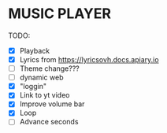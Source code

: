 # MUSIC PLAYER

TODO:

- [x] Playback
- [x] Lyrics from https://lyricsovh.docs.apiary.io
- [ ] Theme change???
- [ ] dynamic web
- [x] "loggin"
- [x] Link to yt video
- [x] Improve volume bar
- [x] Loop
- [ ] Advance seconds
